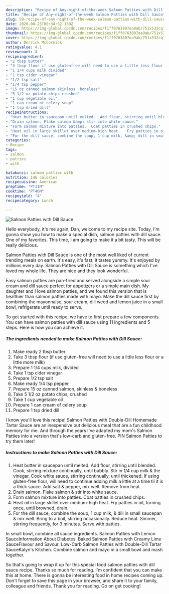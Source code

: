 ```yaml
---
description: "Recipe of Any-night-of-the-week Salmon Patties with Dill Sauce"
title: "Recipe of Any-night-of-the-week Salmon Patties with Dill Sauce"
slug: 59-recipe-of-any-night-of-the-week-salmon-patties-with-dill-sauce
date: 2020-08-25T00:34:52.130Z
image: https://img-global.cpcdn.com/recipes/f1ff0763807ea9ab/751x532cq70/salmon-patties-with-dill-sauce-recipe-main-photo.jpg
thumbnail: https://img-global.cpcdn.com/recipes/f1ff0763807ea9ab/751x532cq70/salmon-patties-with-dill-sauce-recipe-main-photo.jpg
cover: https://img-global.cpcdn.com/recipes/f1ff0763807ea9ab/751x532cq70/salmon-patties-with-dill-sauce-recipe-main-photo.jpg
author: Derrick McCormick
ratingvalue: 4.1
reviewcount: 4
recipeingredient:
- "2 tbsp butter"
- "3 tbsp flour if use glutenfree will need to use a little less flour or a little more milk"
- "1 1/4 cups milk divided"
- "1 tsp cider vinegar"
- "1/2 tsp salt"
- "1/4 tsp pepper"
- "15 oz canned salmon skinless  boneless"
- "5 1/2 oz potato chips crushed"
- "1 cup vegetable oil"
- "1 can cream of celery soup"
- "1 tsp dried dill"
recipeinstructions:
- "Heat butter in saucepan until melted.  Add flour, stirring until blended.  Cook, stirring mixture continually, until bubbly.  Stir in 1/4 cup milk &amp; the vinegar.  Cook white sauce, stirring continually, until thickened.  If using gluten-free flour, will need to continue adding milk a little at a time til it is a thick sauce.  Add salt &amp; pepper, mix well.  Remove from heat."
- "Drain salmon. Flake salmon &amp; stir into white sauce."
- "Form salmon mixture into patties.  Coat patties in crushed chips."
- "Heat oil in large skillet over medium-high heat.   Fry patties in oil, turning once, until browned, drain."
- "For the dill sauce, combine the soup, 1 cup milk, &amp; dill in small saucepan &amp; mix well.  Bring to a boil, stirring occasionally. Reduce heat.  Simmer, stirring frequently,  for 3 minutes.  Serve with patties."
categories:
- Recipe
tags:
- salmon
- patties
- with

katakunci: salmon patties with 
nutrition: 146 calories
recipecuisine: American
preptime: "PT11M"
cooktime: "PT46M"
recipeyield: "4"
recipecategory: Lunch

---
```



![Salmon Patties with Dill Sauce](https://img-global.cpcdn.com/recipes/f1ff0763807ea9ab/751x532cq70/salmon-patties-with-dill-sauce-recipe-main-photo.jpg)

Hello everybody, it's me again, Dan, welcome to my recipe site. Today, I'm gonna show you how to make a special dish, salmon patties with dill sauce. One of my favorites. This time, I am going to make it a bit tasty. This will be really delicious.

Salmon Patties with Dill Sauce is one of the most well liked of current trending meals on earth. It's easy, it's fast, it tastes yummy. It's enjoyed by millions every day. Salmon Patties with Dill Sauce is something which I've loved my whole life. They are nice and they look wonderful.

Easy salmon patties are pan-fried and served alongside a simple sour cream and dill sauce perfect for appetizers or a simple main dish. My daughter and I love salmon patties, and we found this version that is healthier than salmon patties made with mayo. Make the dill sauce first by combining the mayonnaise, sour cream, dill weed and lemon juice in a small bowl, refrigerate until ready to serve.


To get started with this recipe, we have to first prepare a few components. You can have salmon patties with dill sauce using 11 ingredients and 5 steps. Here is how you can achieve it.

<!--inarticleads1-->

##### The ingredients needed to make Salmon Patties with Dill Sauce:

1. Make ready 2 tbsp butter
1. Take 3 tbsp flour (if use gluten-free will need to use a little less flour or a little more milk)
1. Prepare 1 1/4 cups milk, divided
1. Take 1 tsp cider vinegar
1. Prepare 1/2 tsp salt
1. Make ready 1/4 tsp pepper
1. Prepare 15 oz canned salmon, skinless &amp; boneless
1. Take 5 1/2 oz potato chips, crushed
1. Take 1 cup vegetable oil
1. Prepare 1 can cream of celery soup
1. Prepare 1 tsp dried dill


I know you&#39;ll love this recipe! Salmon Patties with Double-Dill Homemade Tartar Sauce are an inexpensive but delicious meal that are a fun childhood memory for me. And through the years I&#39;ve adapted my mom&#39;s Salmon Patties into a version that&#39;s low-carb and gluten-free. PIN Salmon Patties to try them later! 

<!--inarticleads2-->

##### Instructions to make Salmon Patties with Dill Sauce:

1. Heat butter in saucepan until melted.  Add flour, stirring until blended.  Cook, stirring mixture continually, until bubbly.  Stir in 1/4 cup milk &amp; the vinegar.  Cook white sauce, stirring continually, until thickened.  If using gluten-free flour, will need to continue adding milk a little at a time til it is a thick sauce.  Add salt &amp; pepper, mix well.  Remove from heat.
1. Drain salmon. Flake salmon &amp; stir into white sauce.
1. Form salmon mixture into patties.  Coat patties in crushed chips.
1. Heat oil in large skillet over medium-high heat.   Fry patties in oil, turning once, until browned, drain.
1. For the dill sauce, combine the soup, 1 cup milk, &amp; dill in small saucepan &amp; mix well.  Bring to a boil, stirring occasionally. Reduce heat.  Simmer, stirring frequently,  for 3 minutes.  Serve with patties.


In small bowl, combine all sauce ingredients. Salmon Patties with Lemon SauceInformation About Diabetes. Baked Salmon Patties with Creamy Lime SauceFlavour and Savour. Low-Carb Salmon Patties with Double-Dill Tartar SauceKalyn&#39;s Kitchen. Combine salmon and mayo in a small bowl and mash together. 

So that's going to wrap it up for this special food salmon patties with dill sauce recipe. Thanks so much for reading. I'm confident that you can make this at home. There is gonna be interesting food in home recipes coming up. Don't forget to save this page in your browser, and share it to your family, colleague and friends. Thank you for reading. Go on get cooking!
